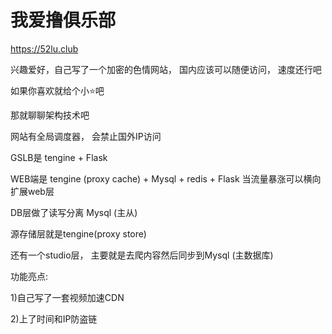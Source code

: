 # 我爱撸俱乐部
https://52lu.club

兴趣爱好，自己写了一个加密的色情网站， 国内应该可以随便访问， 速度还行吧

如果你喜欢就给个小⭐️吧

那就聊聊架构技术吧

网站有全局调度器， 会禁止国外IP访问

GSLB是 tengine + Flask

WEB端是 tengine (proxy cache) + Mysql + redis + Flask 当流量暴涨可以横向扩展web层

DB层做了读写分离 Mysql (主从)

源存储层就是tengine(proxy store)

还有一个studio层， 主要就是去爬内容然后同步到Mysql (主数据库)

功能亮点:

1)自己写了一套视频加速CDN

2)上了时间和IP防盗链

